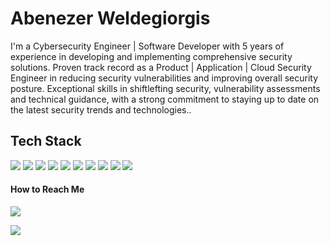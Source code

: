 # Abenezer Weldegiorgis
I'm a Cybersecurity Engineer | Software Developer with 5 years of experience in developing and implementing comprehensive security solutions. Proven track record as a Product | Application | Cloud Security Engineer in reducing security vulnerabilities and improving overall security posture. Exceptional skills in shiftlefting security, vulnerability assessments and technical guidance, with a strong commitment to staying up to date on the latest security trends and technologies..  

## Tech Stack
<img src="https://img.shields.io/badge/AWS%20-%23FF9900.svg?&style=for-the-badge&logo=amazon-aws&logoColor=white"/>&nbsp;<img src="https://img.shields.io/badge/azure%20-%230072C6.svg?&style=for-the-badge&logo=azure-devops&logoColor=white"/>&nbsp;<img src="https://img.shields.io/badge/docker%20-%230db7ed.svg?&style=for-the-badge&logo=docker&logoColor=white"/>&nbsp;<img src="https://img.shields.io/badge/kubernetes%20-%23326ce5.svg?&style=for-the-badge&logo=kubernetes&logoColor=white"/>&nbsp;<img src="https://img.shields.io/badge/terraform-%235835CC.svg?style=for-the-badge&logo=terraform&logoColor=white"/>&nbsp;<img src="https://img.shields.io/badge/python-3670A0?style=for-the-badge&logo=python&logoColor=ffdd54"/>&nbsp;<img src="https://img.shields.io/badge/Java-ED8B00?style=for-the-badge&logo=openjdk&logoColor=white"/>&nbsp;<img src="https://img.shields.io/badge/Spring-6DB33F?style=for-the-badge&logo=spring&logoColor=white"/>&nbsp;<img src="https://img.shields.io/badge/JavaScript-F7DF1E?style=for-the-badge&logo=javascript&logoColor=black"/>&nbsp;<img src="https://img.shields.io/badge/React-20232A?style=for-the-badge&logo=react&logoColor=61DAFB"/>

#### How to Reach Me
[![](https://img.shields.io/static/v1.svg?style=flat-square&label=Blog&logo=google-chrome&logoColor=eceff4&colorA=4c566a&colorB=88c0d0&message=secpodium.com)](https://secpodium.com)

[![](https://img.shields.io/static/v1.svg?style=flat-square&label=LinkedIn&logo=linkedin&logoColor=eceff4&colorA=4c566a&colorB=88c0d0&message=secpodium.com)](https://www.linkedin.com/in/abenezerwg/)



<!--
**abenezerwg/abenezerwg** is a ✨ _special_ ✨ repository because its `README.md` (this file) appears on your GitHub profile.

Here are some ideas to get you started:

- 🔭 I’m currently working on ...
- 🌱 I’m currently learning ...
- 👯 I’m looking to collaborate on ...
- 🤔 I’m looking for help with ...
- 💬 Ask me about ...
- 📫 How to reach me: ...
- 😄 Pronouns: ...
- ⚡ Fun fact: ...
-->

